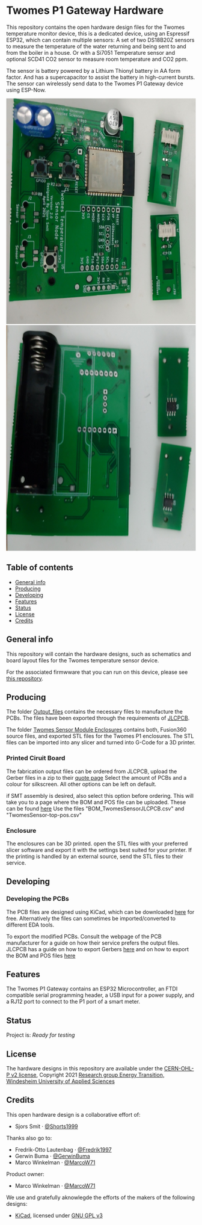 # Twomes P1 Gateway Hardware

This repository contains the open hardware design files for the Twomes temperature monitor device, this is a dedicated device, using an Espressif ESP32, which can contain multiple sensors: A set of two DS18B20Z sensors to measure the temperature of the water returning and being sent to and from the boiler in a house. Or with a Si7051 Temperature sensor and optional SCD41 CO2 sensor to measure room temperature and CO2 ppm.

The sensor is battery powered by a Lithium Thionyl battery in AA form factor. And has a supercapacitor to assist the battery in high-current bursts.
The sensor can wirelessly send data to the Twomes P1 Gateway device using ESP-Now.

<img src="./images/Front.jpg" height="600" /> <img src="./images/Back.jpg" height="600" />

## Table of contents
* [General info](#general-info)
* [Producing](#producing)
* [Developing](#developing) 
* [Features](#features)
* [Status](#status)
* [License](#license)
* [Credits](#credits)

## General info
This repository will contain the hardware designs, such as schematics and board layout files for the Twomes temperature sensor device.

For the associated firmwware that you can run on this device, please see [this repository](https://github.com/energietransitie/twomes-temp-monitor).

## Producing
The folder [Output_files](https://github.com/energietransitie/twomes-temp-monitor-hardware/tree/main/TwomesSensor/Output_Files/FABRICATION) contains the necessary files to manufacture the PCBs. The files have been exported through the requirements of [JLCPCB](https://www.jlcpcb.com).

The folder [Twomes Sensor Module Enclosures](https://github.com/energietransitie/twomes-temp-monitor-hardware/tree/main/Twomes%20Sensor%20Module%20Enclosures) contains both, Fusion360 source files, and exported STL files for the Twomes P1 enclosures. The STL files can be imported into any slicer and turned into G-Code for a 3D printer.

### Printed Ciruit Board
The fabrication output files can be ordered from JLCPCB, upload the Gerber files in a zip to their [quote page](https://cart.jlcpcb.com/quote)
Select the amount of PCBs and a colour for silkscreen. All other options can be left on default.

if SMT assembly is desired, also select this option before ordering. This will take you to a page where the BOM and POS file can be uploaded. These can be found [here](https://github.com/energietransitie/twomes-temp-monitor-hardware/tree/main/TwomesSensor/Output_files/FABRICATION/BOM_AND_POS) Use the files "BOM_TwomesSensorJLCPCB.csv" and "TwomesSensor-top-pos.csv"


### Enclosure
The enclosures can be 3D printed. open the STL files with your preferred slicer software and export it with the settings best suited for your printer.
If the printing is handled by an external source, send the STL files to their service.

## Developing
### Developing the PCBs
The PCB files are designed using KiCad, which can be downloaded [here](https://www.kicad.org/download/) for free.
Alternatively the files can sometimes be imported/converted to different EDA tools.

To export the modified PCBs. Consult the webpage of the PCB manufacturer for a guide on how their service prefers the output files.
JLCPCB has a guide on how to export Gerbers [here](https://support.jlcpcb.com/article/149-how-to-generate-gerber-and-drill-files-in-kicad) and on how to export the BOM and POS files [here](https://support.jlcpcb.com/article/84-how-to-generate-the-bom-and-centroid-file-from-kicad)

## Features
The Twomes P1 Gateway contains an ESP32 Microcontroller, an FTDI compatible serial programming header, a USB input for a power supply, and a RJ12 port to connect to the P1 port of a smart meter.

## Status
Project is: _Ready for testing_

## License
The hardware designs in this repository are available under the [CERN-OHL-P v2 license](./LICENSE.md), Copyright 2021 [Research group Energy Transition, Windesheim University of Applied Sciences](https://windesheim.nl/energietransitie)

## Credits
This open hardware design is a collaborative effort of:
* Sjors Smit · [@Shorts1999](https://github.com/Shorts1999)

Thanks also go to:
* Fredrik-Otto Lautenbag ·  [@Fredrik1997](https://github.com/Fredrik1997)
* Gerwin Buma ·  [@GerwinBuma](https://github.com/GerwinBuma) 
* Marco Winkelman · [@MarcoW71](https://github.com/MarcoW71)

Product owner:
* Marco Winkelman · [@MarcoW71](https://github.com/MarcoW71)

We use and gratefully aknowlegde the efforts of the makers of the following designs:
* [KiCad](https://www.kicad.org), licensed under [GNU GPL v3](http://www.gnu.org/licenses/gpl-3.0.en.html)

